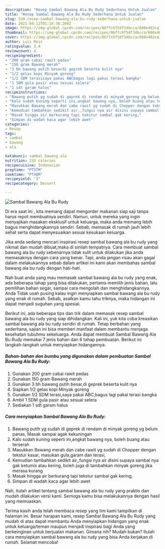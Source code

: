 ```yaml
---
description: "Resep Sambal Bawang Ala Bu Rudy Sederhana Untuk Jualan"
title: "Resep Sambal Bawang Ala Bu Rudy Sederhana Untuk Jualan"
slug: 534-resep-sambal-bawang-ala-bu-rudy-sederhana-untuk-jualan
date: 2021-04-12T01:16:38.289Z
image: https://img-global.cpcdn.com/recipes/06ffc6f5df34bcca/680x482cq70/sambal-bawang-ala-bu-rudy-foto-resep-utama.jpg
thumbnail: https://img-global.cpcdn.com/recipes/06ffc6f5df34bcca/680x482cq70/sambal-bawang-ala-bu-rudy-foto-resep-utama.jpg
cover: https://img-global.cpcdn.com/recipes/06ffc6f5df34bcca/680x482cq70/sambal-bawang-ala-bu-rudy-foto-resep-utama.jpg
author: Luis Moss
ratingvalue: 3.4
reviewcount: 4
recipeingredient:
- "200 gram cabai rawit pedas"
- "150 gram Bawang merah"
- "3 bh bawang putih besardi geprek beserta kulit nya"
- "1/2 gelas kopi Minyak goreng"
- "1/2 SDM terasisaya pakai ABCbagus lagi pakai terasi bangka"
- "1 SDM gula pasir atau sesuai selera"
- "1 sdt garam halus"
recipeinstructions:
- "Bawang putih yg sudah di geprek di rendam di minyak goreng yg belum panas, Masak sampai agak kekuningan"
- "Kalo sudah kuning seperti ini,angkat bawang nya, boleh buang atau terserah"
- "Masukkan Bawang merah dan cabe rawit yg sudah di Chopper dengan tekstur kasar, masukan gula,garam dan terasi,"
- "Kemudian tambahkan sedikit air,,fungsi nya air disini supaya sambal nya gak ketumis atau kering, boleh juga di tambahkan minyak goreng jika merasa kurang"
- "Masak hingga air berkurang tapi tekstur sambal gak kering,"
- "Simpan di wadah kaca agar lebih awet"
categories:
- Resep
tags:
- sambal
- bawang
- ala

katakunci: sambal bawang ala 
nutrition: 233 calories
recipecuisine: Indonesian
preptime: "PT37M"
cooktime: "PT48M"
recipeyield: "3"
recipecategory: Dessert

---
```



![Sambal Bawang Ala Bu Rudy](https://img-global.cpcdn.com/recipes/06ffc6f5df34bcca/680x482cq70/sambal-bawang-ala-bu-rudy-foto-resep-utama.jpg)

Di era  saat ini , kita memang dapat mengorder makanan siap saji tanpa harus repot membuatnya sendiri. Namun, untuk mereka yang ingin menyajikan masakan eksklusif untuk keluarga, maka anda memang lebih bagus menghidangkannya sendiri. Sebab, memasak di rumah jauh lebih sehat serta dapat menyesuaikan sesuai kesukaan keluarga.

Jika anda sedang mencari inspirasi resep sambal bawang ala bu rudy yang nikmat dan mudah dibuat,maka di sinilah tempatnya. Cara membuat sambal bawang ala bu rudy  sebenarnya tidak sulit untuk dilakukan jika anda memasaknya dengan cara yang benar. Tapi, anda jangan risau akan gagal dalam melakukannya 
sebab dalam artikel ini kami akan membahas sambal bawang ala bu rudy dengan hati-hati.  



Nah buat anda yang mau memasak sambal bawang ala bu rudy yang enak, ada beberapa tahap yang bisa dilakukan, pertama memilih jenis bahan, lalu pemilihan bahan segar, sampai cara mengolah dan menghidangkannya. Anda Tidak usah pusing kalau ingin menyiapkan sambal bawang ala bu rudy yang enak di rumah. Sebab, asalkan kamu  tahu triknya, maka hidangan ini dapat menjadi suguhan yang spesial.

Berikut ini, ada beberapa tips dan trik dalam memasak resep sambal bawang ala bu rudy yang siap dihidangkan. Kali ini, yuk kita coba kreasikan sambal bawang ala bu rudy sendiri di rumah. Tetap berbahan yang sederhana, sajian ini bisa memberi manfaat dalam membantu menjaga kesehatan tubuhmu sekeluarga. Anda dapat membuat Sambal Bawang Ala Bu Rudy memakai 7 jenis bahan dan 6 tahap pembuatan. Berikut ini langkah-langkah untuk menyiapkan hidangannya.

<!--inarticleads1-->

##### Bahan-bahan dan bumbu yang digunakan dalam pembuatan Sambal Bawang Ala Bu Rudy:

1. Gunakan 200 gram cabai rawit pedas
1. Gunakan 150 gram Bawang merah
1. Gunakan 3 bh bawang putih besar,di geprek beserta kulit nya
1. Siapkan 1/2 gelas kopi Minyak goreng
1. Gunakan 1/2 SDM terasi,saya pakai ABC,bagus lagi pakai terasi bangka
1. Ambil 1 SDM gula pasir atau sesuai selera
1. Sediakan 1 sdt garam halus




<!--inarticleads2-->

##### Cara menyiapkan Sambal Bawang Ala Bu Rudy:

1. Bawang putih yg sudah di geprek di rendam di minyak goreng yg belum panas, Masak sampai agak kekuningan
1. Kalo sudah kuning seperti ini,angkat bawang nya, boleh buang atau terserah
1. Masukkan Bawang merah dan cabe rawit yg sudah di Chopper dengan tekstur kasar, masukan gula,garam dan terasi,
1. Kemudian tambahkan sedikit air,,fungsi nya air disini supaya sambal nya gak ketumis atau kering, boleh juga di tambahkan minyak goreng jika merasa kurang
1. Masak hingga air berkurang tapi tekstur sambal gak kering,
1. Simpan di wadah kaca agar lebih awet




Nah, itulah artikel tentang  sambal bawang ala bu rudy  yang praktis dan mudah dilakukan versi kami. Semoga kamu bisa melakukannya dengan hasil yang memuaskan. 

Terima kasih anda telah membaca resep yang tim kami tampilkan di halaman ini. Besar harapan kami, resep  Sambal Bawang Ala Bu Rudy yang mudah di atas dapat membantu Anda menyiapkan hidangan yang enak untuk keluarga/teman maupun menjadi inspirasi bagi Anda yang berkeinginan untuk berjualan makanan. Gimana nih? Mudah bukan? Itulah cara menyiapkan sambal bawang ala bu rudy yang bisa Anda kerjakan di rumah. Selamat mencoba!

